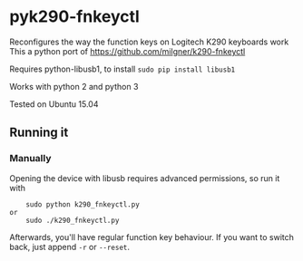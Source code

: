 # pyk290-fnkeyctl

Reconfigures the way the function keys on Logitech K290 keyboards work
This a python port of https://github.com/milgner/k290-fnkeyctl

Requires python-libusb1, to install
    ```sudo pip install libusb1```

Works with python 2 and python 3

Tested on Ubuntu 15.04
## Running it

### Manually

Opening the device with libusb requires advanced permissions, so run it with
```
    sudo python k290_fnkeyctl.py
or
    sudo ./k290_fnkeyctl.py
```
Afterwards, you'll have regular function key behaviour. If you want to switch
back, just append `-r` or `--reset`.
